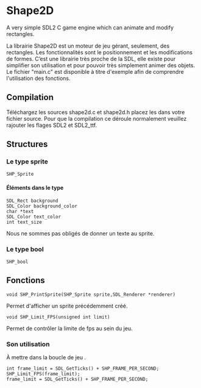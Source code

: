 # Shape2D
A very simple SDL2 C game engine which can animate and modify rectangles.

La librairie Shape2D est un moteur de jeu gérant, seulement, des rectangles. Les fonctionnalités sont le positionnement et les modifications de formes. C’est une librairie très proche de la SDL, elle existe pour simplifier son utilisation et pour pouvoir très simplement animer des objets. Le fichier "main.c" est disponible à titre d'exemple afin de comprendre l'utilisation des fonctions.

## Compilation

Téléchargez les sources shape2d.c et shape2d.h placez les dans votre fichier source. Pour que la compilation ce déroule normalement veuillez rajouter les flages SDL2 et SDL2_ttf. 

## Structures

### Le type sprite
```
SHP_Sprite
```
#### Éléments dans le type

```
SDL_Rect background
SDL_Color background_color
char *text
SDL_Color text_color
int text_size
```

Nous ne sommes pas obligés de donner un texte au sprite.

### Le type bool

```
SHP_bool
```


## Fonctions 

```
void SHP_PrintSprite(SHP_Sprite sprite,SDL_Renderer *renderer)
```

Permet d'afficher un sprite précédemment créé.

```
void SHP_Limit_FPS(unsigned int limit)
```

Permet de contrôler la limite de fps au sein du jeu.

### Son utilisation

À mettre dans la boucle de jeu .

```
int frame_limit = SDL_GetTicks() + SHP_FRAME_PER_SECOND;
SHP_Limit_FPS(frame_limit);
frame_limit = SDL_GetTicks() + SHP_FRAME_PER_SECOND;
```
